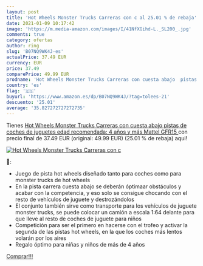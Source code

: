 ```yaml
---
layout: post
title: 'Hot Wheels Monster Trucks Carreras con c al 25.01 % de rebaja'
date: 2021-01-09 10:17:42
image: 'https://m.media-amazon.com/images/I/41NfXGihd-L._SL200_.jpg'
comments: true
category: ofertas
author: ring
slug: 'B07NQ9WK4J-es'
actualPrice: 37.49 EUR
currency: EUR
price: 37.49
comparePrice: 49.99 EUR
prodname: 'Hot Wheels Monster Trucks Carreras con cuesta abajo  pistas de coches de juguetes  edad recomendada: 4 años y más  Mattel GFR15 '
country: 'es'
flag: '🇪🇸'
buyurl: 'https://www.amazon.es/dp/B07NQ9WK4J/?tag=tolees-21'
descuento: '25.01'
average: '35.827272727272735'
---
```


Tienes [Hot Wheels Monster Trucks Carreras con cuesta abajo  pistas de coches de juguetes  edad recomendada: 4 años y más  Mattel GFR15 ](https://www.amazon.es/dp/B07NQ9WK4J/?tag=tolees-21) con precio final de  37.49 EUR (original: 49.99 EUR) (25.01 %  de rebaja) aqui!

[![Hot Wheels Monster Trucks Carreras con c](https://m.media-amazon.com/images/I/41NfXGihd-L._SL200_.jpg)](https://www.amazon.es/dp/B07NQ9WK4J/?tag=tolees-21)

🔎:

- Juego de pista hot wheels diseñado tanto para coches como para monster trucks de hot wheels
- En la pista carrera cuesta abajo se deberán óptimaar obstáculos y acabar con la competencia, y eso solo se consigue chocando con el resto de vehículos de juguete y destrozándolos
- El conjunto también sirve como transporte para los vehículos de juguete monster trucks, se puede colocar un camión a escala 1:64 delante para que lleve al resto de coches de juguete para niños
- Competición para ser el primero en hacerse con el trofeo y activar la segunda de las pistas hot wheels, en la que los coches más lentos volarán por los aires
- Regalo óptimo para niñas y niños de más de 4 años

[Comprar!!!](https://www.amazon.es/dp/B07NQ9WK4J/?tag=tolees-21)
